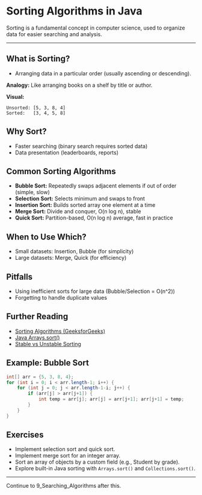 # Sorting Algorithms in Java

Sorting is a fundamental concept in computer science, used to organize data for easier searching and analysis.

---

## What is Sorting?
- Arranging data in a particular order (usually ascending or descending).

**Analogy:** Like arranging books on a shelf by title or author.

**Visual:**
```
Unsorted: [5, 3, 8, 4]
Sorted:   [3, 4, 5, 8]
```

## Why Sort?
- Faster searching (binary search requires sorted data)
- Data presentation (leaderboards, reports)

## Common Sorting Algorithms
- **Bubble Sort:** Repeatedly swaps adjacent elements if out of order (simple, slow)
- **Selection Sort:** Selects minimum and swaps to front
- **Insertion Sort:** Builds sorted array one element at a time
- **Merge Sort:** Divide and conquer, O(n log n), stable
- **Quick Sort:** Partition-based, O(n log n) average, fast in practice

## When to Use Which?
- Small datasets: Insertion, Bubble (for simplicity)
- Large datasets: Merge, Quick (for efficiency)

## Pitfalls
- Using inefficient sorts for large data (Bubble/Selection = O(n^2))
- Forgetting to handle duplicate values

## Further Reading
- [Sorting Algorithms (GeeksforGeeks)](https://www.geeksforgeeks.org/sorting-algorithms/)
- [Java Arrays.sort()](https://docs.oracle.com/javase/8/docs/api/java/util/Arrays.html#sort-java.lang.Object:A-)
- [Stable vs Unstable Sorting](https://www.geeksforgeeks.org/stable-and-unstable-sorting-algorithms/)

## Example: Bubble Sort
```java
int[] arr = {5, 3, 8, 4};
for (int i = 0; i < arr.length-1; i++) {
    for (int j = 0; j < arr.length-1-i; j++) {
        if (arr[j] > arr[j+1]) {
            int temp = arr[j]; arr[j] = arr[j+1]; arr[j+1] = temp;
        }
    }
}
```

## Exercises
- Implement selection sort and quick sort.
- Implement merge sort for an integer array.
- Sort an array of objects by a custom field (e.g., Student by grade).
- Explore built-in Java sorting with `Arrays.sort()` and `Collections.sort()`.

---

Continue to 9_Searching_Algorithms after this.
